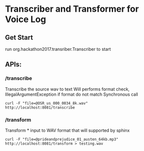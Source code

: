 

# Transcriber and Transformer for Voice Log

## Get Start

run org.hackathon2017.transriber.Transcriber to start

## APIs:

### /transcribe
Transcribe the source wav to text
Will performs format check, IllegalArgumentException if format do not match
Synchronous call

```
curl -F "file=@OSR_us_000_0034_8k.wav" http://localhost:8081/transcribe
```

### /transform
Transform * input to WAV format that will supported by sphinx

```
curl -F "file=@prideandprejudice_01_austen_64kb.mp3" http://localhost:8081/transform > testing.wav
```
